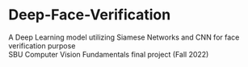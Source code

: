 # Deep-Face-Verification
A Deep Learning model utilizing Siamese Networks and CNN for face verification purpose <br>
SBU Computer Vision Fundamentals final project (Fall 2022)

